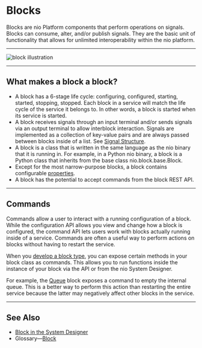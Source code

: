 # Blocks

Blocks are nio Platform components that perform operations on signals. Blocks can consume, alter, and/or publish signals. They are the basic unit of functionality that allows for unlimited interoperability within the nio platform.

---

![block illustration](/img/intro-blocks.png)

---

## What makes a block a block?
- A block has a 6-stage life cycle: configuring, configured, starting, started, stopping, stopped. Each block in a service will match the life cycle of the service it belongs to. In other words, a block is started when its service is started.
- A block receives signals through an input terminal and/or sends signals via an output terminal to allow interblock interaction. Signals are implemented as a collection of key-value pairs and are always passed between blocks inside of a list. See [Signal Structure](/services/service-design-patterns/signal-structure.md).
- A block is a class that is written in the same language as the nio binary that it is running in. For example, in a Python nio binary, a block is a Python class that inherits from the base class nio.block.base.Block.
- Except for the most narrow-purpose blocks, a block contains configurable [properties](/blocks/properties.md).
- A block has the potential to accept commands from the block REST API.

---

## Commands
Commands allow a user to interact with a running configuration of a block. While the configuration API allows you view and change how a block is configured, the command API lets users work with blocks actually running inside of a service. Commands are often a useful way to perform actions on blocks without having to restart the service.

When you [develop a block type](/blocks/block-development/README.md), you can expose certain methods in your block class as commands. This allows you to run functions inside the instance of your block via the API or from the nio System Designer.

For example, the [Queue](https://blocks.n.io/Queue) block exposes a command to empty the internal queue. This is a better way to perform this action than restarting the entire service because the latter may negatively affect other blocks in the service.

---

## See Also

* [Block in the System Designer](/system-designer/designer-tasks.html#blocks)
* Glossary—[Block](/glossary#block)
